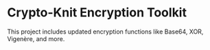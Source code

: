 # Crypto-Knit Encryption Toolkit

This project includes updated encryption functions like Base64, XOR, Vigenère, and more.
